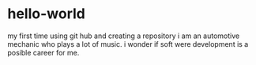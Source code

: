 # hello-world
my first time using git hub and creating a repository 
i am an automotive mechanic who plays a lot of music.  i wonder if soft were development is a posible career for me.
